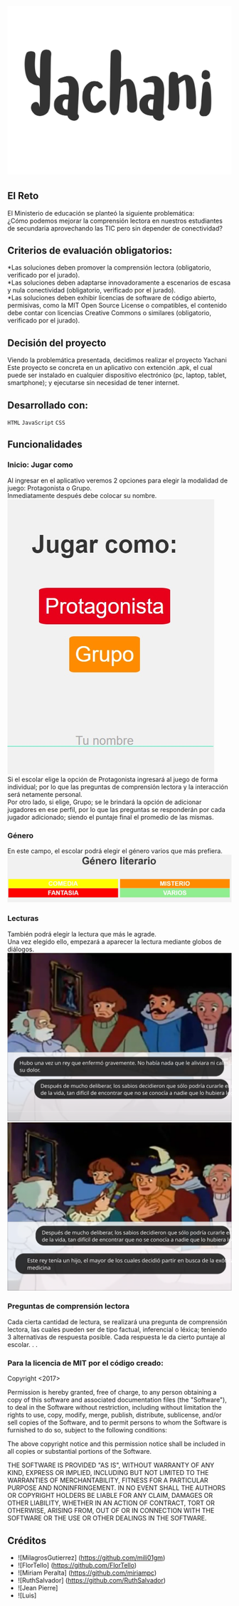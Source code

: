 # ![yachani](assets/img/yachani-logo-w.png)

## El Reto
El Ministerio de educación se planteó la siguiente problemática:<br />
¿Cómo podemos mejorar la comprensión lectora en nuestros estudiantes de secundaria aprovechando las TIC pero sin depender de conectividad?

## Criterios de evaluación obligatorios:
*Las soluciones deben promover la comprensión lectora (obligatorio, verificado por el jurado).<br />
*Las soluciones deben adaptarse innovadoramente a escenarios de escasa y nula conectividad (obligatorio, verificado por el jurado).<br />
*Las soluciones deben exhibir licencias de software de código abierto, permisivas, como la MIT Open Source License o compatibles, el contenido debe contar con licencias Creative Commons o similares (obligatorio, verificado por el jurado).<br />

## Decisión del proyecto
Viendo la problemática presentada, decidimos realizar el proyecto Yachani <br />
Este proyecto se concreta en un aplicativo con extención .apk, el cual puede ser instalado en cualquier dispositivo electrónico (pc, laptop, tablet, smartphone); y ejecutarse sin necesidad de tener internet.

## Desarrollado con:

`HTML` `JavaScript` `CSS`

## Funcionalidades
### Inicio: Jugar como <br />
Al ingresar en el aplicativo veremos 2 opciones para elegir la modalidad de juego: Protagonista o Grupo. <br />
Inmediatamente después debe colocar su nombre. <br />
![jugar-como](assets/img/screenshoot/jugar-como.jpg) <br />
Si el escolar elige la opción de Protagonista ingresará al juego de forma individual; por lo que las preguntas de comprensión lectora y la interacción será netamente personal.<br />
Por otro lado, si elige, Grupo; se le brindará la opción de adicionar jugadores en ese perfil, por lo que las preguntas se responderán por cada jugador adicionado; siendo el puntaje final el promedio de las mismas.<br />

### Género <br />
En este campo, el escolar podrá elegir el género varios que más prefiera.
![género](assets/img/screenshoot/genero.jpg) <br />

### Lecturas <br />
También podrá elegir la lectura que más le agrade. <br />
Una vez elegido ello, empezará a aparecer la lectura mediante globos de diálogos. <br />
![lectura1](assets/img/img-1.svg)
![lectura1](assets/img/img-2.svg)

### Preguntas de comprensión lectora <br />
Cada cierta cantidad de lectura, se realizará una pregunta de comprensión lectora, las cuales pueden ser de tipo factual, inferencial o léxica; teniendo 3 alternativas de respuesta posible.
Cada respuesta le da cierto puntaje al escolar.
.
.


### Para la licencia de MIT por el código creado:

Copyright <2017> <COPYRIGHT HOLDER>

Permission is hereby granted, free of charge, to any person obtaining a copy of this software and associated documentation files (the "Software"), to deal in the Software without restriction, including without limitation the rights to use, copy, modify, merge, publish, distribute, sublicense, and/or sell copies of the Software, and to permit persons to whom the Software is furnished to do so, subject to the following conditions: <br />

The above copyright notice and this permission notice shall be included in all copies or substantial portions of the Software.<br />

THE SOFTWARE IS PROVIDED "AS IS", WITHOUT WARRANTY OF ANY KIND, EXPRESS OR IMPLIED, INCLUDING BUT NOT LIMITED TO THE WARRANTIES OF MERCHANTABILITY, FITNESS FOR A PARTICULAR PURPOSE AND NONINFRINGEMENT. IN NO EVENT SHALL THE AUTHORS OR COPYRIGHT HOLDERS BE LIABLE FOR ANY CLAIM, DAMAGES OR OTHER LIABILITY, WHETHER IN AN ACTION OF CONTRACT, TORT OR OTHERWISE, ARISING FROM, OUT OF OR IN CONNECTION WITH THE SOFTWARE OR THE USE OR OTHER DEALINGS IN THE SOFTWARE.<br />


##  Créditos
* ![MilagrosGutierrez] (https://github.com/mili01gm)
* ![FlorTello] (https://github.com/FlorTello)
* ![Miriam Peralta] (https://github.com/miriampc)
* ![RuthSalvador] (https://github.com/RuthSalvador)
* ![Jean Pierre]
* ![Luis]
